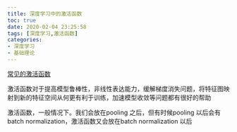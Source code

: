 ```yaml
---
title: 深度学习中的激活函数
toc: true
date: 2020-02-04 23:25:58
tags: [深度学习,激活函数]
categories:
- 深度学习
- 基础理论
---
```


[常见的激活函数](https://blog.csdn.net/u014595019/article/details/52562159)

激活函数对于提高模型鲁棒性，非线性表达能力，缓解梯度消失问题，将特征图映射到新的特征空间从何更有利于训练，加速模型收敛等问题都有很好的帮助

激活函数，一般情况下。我们会放在pooling 之后，但有时候pooling 以后会有batch normalization，激活函数又会放在batch normalization 以后
